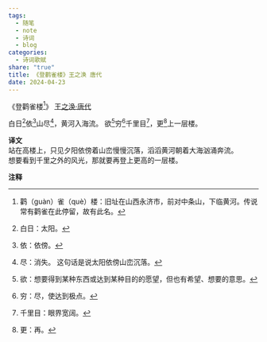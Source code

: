 ```yaml
---
tags:
  - 随笔
  - note
  - 诗词
  - blog
categories:
  - 诗词歌赋
share: "true"
title: 《登鹳雀楼》王之涣 唐代
date: 2024-04-23
---
```

《登鹳雀楼[^1]》
[王之涣·唐代](2%20Aera/人物/古代/王之涣·唐代.md)

白日[^2]依[^3]山尽[^4]，黄河入海流。
欲[^5]穷[^6]千里目[^7]，更[^8]上一层楼。

**译文**  
站在高楼上，只见夕阳依傍着山峦慢慢沉落，滔滔黄河朝着大海汹涌奔流。  
想要看到千里之外的风光，那就要再登上更高的一层楼。

**注释**  

[^1]: 鹳（guàn）雀（què）楼：旧址在山西永济市，前对中条山，下临黄河。传说常有鹳雀在此停留，故有此名。  
[^2]: 白日：太阳。  
[^3]: 依：依傍。  
[^4]: 尽：消失。 这句话是说太阳依傍山峦沉落。  
[^5]: 欲：想要得到某种东西或达到某种目的的愿望，但也有希望、想要的意思。  
[^6]: 穷：尽，使达到极点。  
[^7]: 千里目：眼界宽阔。  
[^8]: 更：再。

